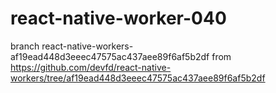 # react-native-worker-040
branch react-native-workers-af19ead448d3eeec47575ac437aee89f6af5b2df from https://github.com/devfd/react-native-workers/tree/af19ead448d3eeec47575ac437aee89f6af5b2df
